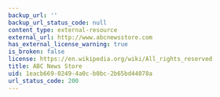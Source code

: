 ```yaml
---
backup_url: ''
backup_url_status_code: null
content_type: external-resource
external_url: http://www.abcnewsstore.com
has_external_license_warning: true
is_broken: false
license: https://en.wikipedia.org/wiki/All_rights_reserved
title: ABC News Store
uid: 1eacb669-0249-4a0c-b0bc-2b65bd44078a
url_status_code: 200
---
```

